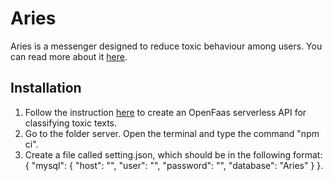 # Aries
Aries is a messenger designed to reduce toxic behaviour among users. You can read more about it [here](http://aries.tcheng.ca/about).
## Installation
1. Follow the instruction [here](https://github.com/Tony-Cheng/Toxicity-Classification) to create an OpenFaas serverless API for classifying toxic texts.
2. Go to the folder server. Open the terminal and type the command "npm ci".
3. Create a file called setting.json, which should be in the following format:
{
    "mysql": {
        "host": "",
        "user": "",
        "password": "",
        "database": "Aries"
    }
}.
